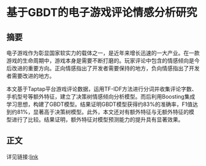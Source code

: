 # 基于GBDT的电子游戏评论情感分析研究
## 摘要
  电子游戏作为彰显国家软实力的载体之一，是近年来增长迅速的一大产业。在一款游戏的生命周期中，游戏本身是需要不断打磨的。玩家评论中包含的情感倾向是今后改进的重要方向。正向情感指出了开发者需要保持的地方，负向情感指出了开发者需要改进的地方。

  本文基于Taptap平台游戏评论数据，运用TF-IDF方法进行分词并收集评论字数、手机型号等额外特征，建立了决策树情感倾向分析模型。而后利用Boosting集成学习思想，构建了GBDT模型。结果证明GBDT模型获得约83%的准确率，F1值达到约81%，显著高于决策树模型。此外，本文还对有额外特征与无额外特征的模型进行了比较。结果证明，额外特征对模型预测能力的提升具有显著效果。
## 正文
  详见链接:[link]()
